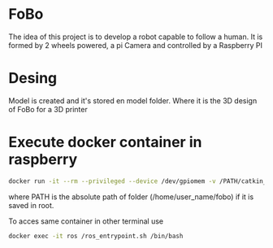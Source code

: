 # FoBo
The idea of this project is to develop a robot capable to follow a human. It is formed by 2 wheels powered, a pi Camera and controlled by a Raspberry PI

# Desing
Model is created and it's stored en model folder. Where it is the 3D design of FoBo for a 3D printer

# Execute docker container in raspberry 
```bash
docker run -it --rm --privileged --device /dev/gpiomem -v /PATH/catkin_ws:/catkin_ws --name ros inigo183/rasp_ros_noetic /ros_entrypoint.sh /bin/bash
```
where PATH is the absolute path of folder (/home/user_name/fobo) if it is saved in root.

To acces same container in other terminal use
```bash
docker exec -it ros /ros_entrypoint.sh /bin/bash
```

